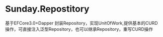 # Sunday.Repostitory
基于EFCore3.0+Dapper 封装Repository，实现UnitOfWork,提供基本的CURD操作，可直接注入泛型Repository，也可以继承Repository，重写CURD操作
